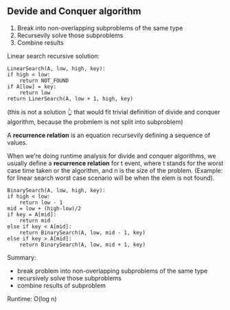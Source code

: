 ## Devide and Conquer algorithm 

1. Break into non-overlapping subproblems of the same type 
2. Recursevily solve those subproblems 
3. Combine results 


Linear search recursive solution: 
```
LinearSearch(A, low, high, key):
if high < low:
    return NOT_FOUND
if A[low] = key:
    return low 
return LinerSearch(A, low + 1, high, key)
```
(this is not a solution :point_up_2: that would fit trivial definition of divide and conquer algorithm,
because the probmlem is not split into subproblem)

A **recurrence relation** is an equation recursevily defining a sequence of values. 

When we're doing runtime analysis for divide and conquer algorithms,
we usually define a **recurrence relation** for t event,
where t stands for the worst case time taken or the algorithm,
and n is the size of the problem. 
(Example: for linear search worst case scenario will be when the elem is not found).


```
BinarySearch(A, low, high, key):
if high < low:
    return low - 1
mid = low + (high-low)/2
if key = A[mid]:
    return mid
else if key < A[mid]:
    return BinarySearch(A, low, mid - 1, key)
else if key > A[mid]:
    return BinarySearch(A, low, mid + 1, key)
```

Summary: 
- break problem into non-overlapping subproblems of the same type 
- recursively solve those subproblems 
- combine results of subproblem 

Runtime: O(log n)









